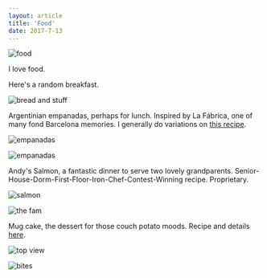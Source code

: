 ```yaml
---
layout: article
title: 'Food'
date: 2017-7-13
---
```


![food][food]

I love food.

Here's a random breakfast.

![bread and stuff][breakfast]

Argentinian empanadas, perhaps for lunch. Inspired by La F&aacute;brica, one of many fond Barcelona memories. I generally do variations on <a href="https://www.laylita.com/recipes/empanadas-mendocinas/" target="_blank">this recipe</a>.

![empanadas][empanadas-more]

![empanadas][empanadas]

Andy's Salmon, a fantastic dinner to serve two lovely grandparents. Senior-House-Dorm-First-Floor-Iron-Chef-Contest-Winning recipe. Proprietary.

![salmon][salmon]

![the fam][eatsal]

Mug cake, the dessert for those couch potato moods. Recipe and details <a href="https://atratt.com/mug-cake-supreme.html" target="_blank">here</a>.

![top view][top]

![bites][cake]


[top]: /img/mug-cake/top-of-cake.jpg#M
[cake]: /img/mug-cake/cake-w-bites.jpg#M
[food]: /img/mug-cake/love-food.jpg#M
[breakfast]: /img/mug-cake/random-breakfast.jpg#M
[empanadas]: /img/mug-cake/empanadas.jpg#M
[empanadas-more]: /img/mug-cake/empanada-3.jpg#M
[salmon]: /img/mug-cake/salmon.jpg#M
[eatsal]: /img/mug-cake/eat-salmon.jpg#M
